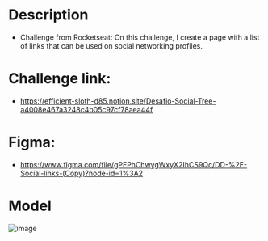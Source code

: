 # Description
- Challenge from Rocketseat:
  On this challenge, I create a page with a list of links that can be used on social networking profiles.

# Challenge link:
- https://efficient-sloth-d85.notion.site/Desafio-Social-Tree-a4008e467a3248c4b05c97cf78aea44f

# Figma:
- https://www.figma.com/file/gPFPhChwygWxyX2IhCS9Qc/DD-%2F-Social-links-(Copy)?node-id=1%3A2

# Model
![image](https://user-images.githubusercontent.com/104371202/187273759-266e91bb-f32b-4343-bc22-17aa552c0e4c.png)
